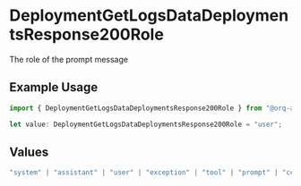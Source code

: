 # DeploymentGetLogsDataDeploymentsResponse200Role

The role of the prompt message

## Example Usage

```typescript
import { DeploymentGetLogsDataDeploymentsResponse200Role } from "@orq-ai/node/models/operations";

let value: DeploymentGetLogsDataDeploymentsResponse200Role = "user";
```

## Values

```typescript
"system" | "assistant" | "user" | "exception" | "tool" | "prompt" | "correction" | "expected_output"
```